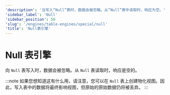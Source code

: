 ```yaml
---
'description': '当写入“Null”表时，数据会被忽略。从“Null”表中读取时，响应为空。'
'sidebar_label': 'Null'
'sidebar_position': 50
'slug': '/engines/table-engines/special/null'
'title': 'Null表引擎'
---
```





# Null 表引擎

向 `Null` 表写入时，数据会被忽略。从 `Null` 表读取时，响应是空的。

:::note
如果您想知道这有什么用，请注意，您可以在 `Null` 表上创建物化视图。因此，写入表中的数据将最终影响视图，但原始的原始数据仍将被丢弃。
:::
